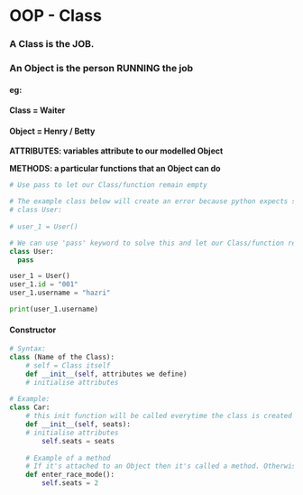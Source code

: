 # OOP - Class

### A Class is the JOB. 

### An Object is the person RUNNING the job

#### eg: 

#### Class = Waiter

#### Object = Henry / Betty

**ATTRIBUTES: variables attribute to our modelled Object** 

**METHODS: a particular functions that an Object can do**

```python
# Use pass to let our Class/function remain empty

# The example class below will create an error because python expects something to be written in class therefore it wants user_1 to be indented inside of User
# class User:
  
# user_1 = User()

# We can use 'pass' keyword to solve this and let our Class/function remain empty
class User:
  pass

user_1 = User()
user_1.id = "001"
user_1.username = "hazri"

print(user_1.username)
```

#### Constructor

```python
# Syntax:
class (Name of the Class):
    # self = Class itself
    def __init__(self, attributes we define)
    # initialise attributes
    
# Example:
class Car:
    # this init function will be called everytime the class is created
    def __init__(self, seats):
    # initialise attributes
        self.seats = seats
    
    # Example of a method
    # If it's attached to an Object then it's called a method. Otherwise it's called a function
    def enter_race_mode():
        self.seats = 2
```



